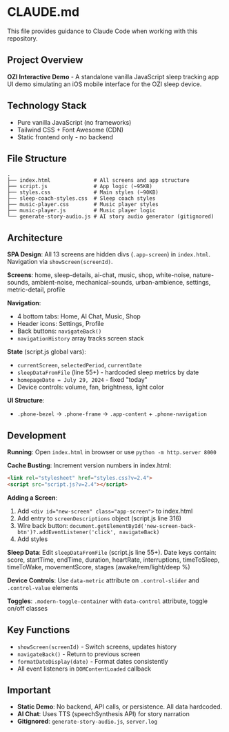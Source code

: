 # CLAUDE.md

This file provides guidance to Claude Code when working with this repository.

## Project Overview

**OZI Interactive Demo** - A standalone vanilla JavaScript sleep tracking app UI demo simulating an iOS mobile interface for the OZI sleep device.

## Technology Stack
- Pure vanilla JavaScript (no frameworks)
- Tailwind CSS + Font Awesome (CDN)
- Static frontend only - no backend

## File Structure
```
.
├── index.html              # All screens and app structure
├── script.js               # App logic (~95KB)
├── styles.css              # Main styles (~90KB)
├── sleep-coach-styles.css  # Sleep coach styles
├── music-player.css        # Music player styles
├── music-player.js         # Music player logic
└── generate-story-audio.js # AI story audio generator (gitignored)
```

## Architecture

**SPA Design**: All 13 screens are hidden divs (`.app-screen`) in `index.html`. Navigation via `showScreen(screenId)`.

**Screens**: home, sleep-details, ai-chat, music, shop, white-noise, nature-sounds, ambient-noise, mechanical-sounds, urban-ambience, settings, metric-detail, profile

**Navigation**:
- 4 bottom tabs: Home, AI Chat, Music, Shop
- Header icons: Settings, Profile
- Back buttons: `navigateBack()`
- `navigationHistory` array tracks screen stack

**State** (script.js global vars):
- `currentScreen`, `selectedPeriod`, `currentDate`
- `sleepDataFromFile` (line 55+) - hardcoded sleep metrics by date
- `homepageDate = July 29, 2024` - fixed "today"
- Device controls: volume, fan, brightness, light color

**UI Structure**:
- `.phone-bezel` → `.phone-frame` → `.app-content` + `.phone-navigation`

## Development

**Running**: Open `index.html` in browser or use `python -m http.server 8000`

**Cache Busting**: Increment version numbers in index.html:
```html
<link rel="stylesheet" href="styles.css?v=2.4">
<script src="script.js?v=2.4"></script>
```

**Adding a Screen**:
1. Add `<div id="new-screen" class="app-screen">` to index.html
2. Add entry to `screenDescriptions` object (script.js line 316)
3. Wire back button: `document.getElementById('new-screen-back-btn')?.addEventListener('click', navigateBack)`
4. Add styles

**Sleep Data**: Edit `sleepDataFromFile` (script.js line 55+). Date keys contain: score, startTime, endTime, duration, heartRate, interruptions, timeToSleep, timeToWake, movementScore, stages (awake/rem/light/deep %)

**Device Controls**: Use `data-metric` attribute on `.control-slider` and `.control-value` elements

**Toggles**: `.modern-toggle-container` with `data-control` attribute, toggle on/off classes

## Key Functions

- `showScreen(screenId)` - Switch screens, updates history
- `navigateBack()` - Return to previous screen
- `formatDateDisplay(date)` - Format dates consistently
- All event listeners in `DOMContentLoaded` callback

## Important

- **Static Demo**: No backend, API calls, or persistence. All data hardcoded.
- **AI Chat**: Uses TTS (speechSynthesis API) for story narration
- **Gitignored**: `generate-story-audio.js`, `server.log`
